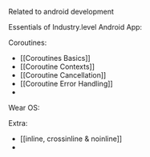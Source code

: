 Related to android development

Essentials of Industry.level Android App:


Coroutines:
- [[Coroutines Basics]]
- [[Coroutine Contexts]]
- [[Coroutine Cancellation]]
- [[Coroutine Error Handling]]
- 

Wear OS:


Extra:
- [[inline, crossinline & noinline]]
- 